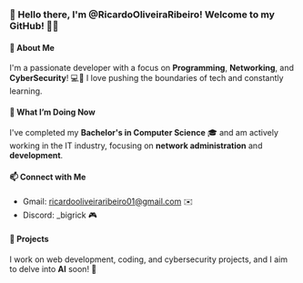 ### 👋 Hello there, I'm @RicardoOliveiraRibeiro! Welcome to my GitHub! 👨‍💻
#### 👀 About Me
I'm a passionate developer with a focus on **Programming**, **Networking**, and **CyberSecurity**! 💻🔐 I love pushing the boundaries of tech and constantly learning.
#### 🌱 What I’m Doing Now
I've completed my **Bachelor's in Computer Science** 🎓 and am actively working in the IT industry, focusing on **network administration** and **development**.
#### 📫 Connect with Me
- Gmail: ricardooliveiraribeiro01@gmail.com ✉️
- Discord: _bigrick 🎮
#### 🔭 Projects
I work on web development, coding, and cybersecurity projects, and I aim to delve into **AI** soon! 🚀

